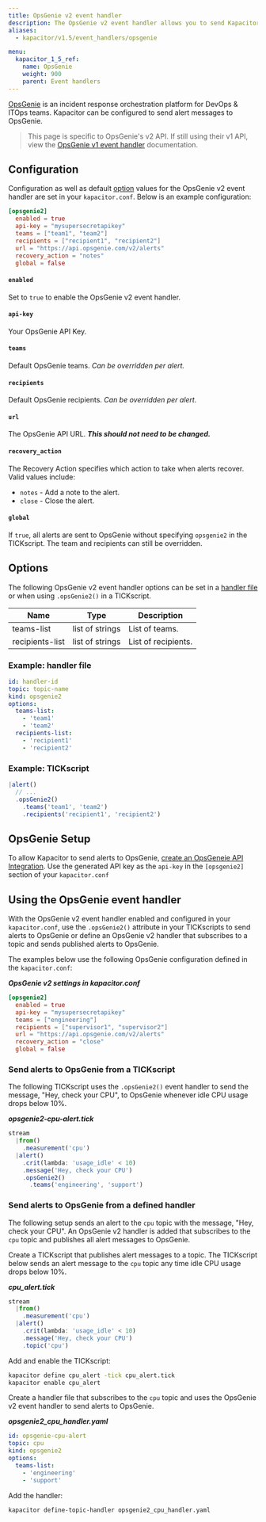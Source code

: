 ```yaml
---
title: OpsGenie v2 event handler
description: The OpsGenie v2 event handler allows you to send Kapacitor alerts to OpsGenie. This page includes configuration options and usage examples.
aliases:
  - kapacitor/v1.5/event_handlers/opsgenie

menu:
  kapacitor_1_5_ref:
    name: OpsGenie
    weight: 900
    parent: Event handlers
---
```


[OpsGenie](https://www.opsgenie.com/) is an incident response orchestration
platform for DevOps & ITOps teams.
Kapacitor can be configured to send alert messages to OpsGenie.

> This page is specific to OpsGenie's v2 API. If still using their v1 API, view
> the [OpsGenie v1 event handler](/kapacitor/v1.5/event_handlers/opsgenie/v1/) documentation.

## Configuration
Configuration as well as default [option](#options) values for the OpsGenie v2
event handler are set in your `kapacitor.conf`.
Below is an example configuration:

```toml
[opsgenie2]
  enabled = true
  api-key = "mysupersecretapikey"
  teams = ["team1", "team2"]
  recipients = ["recipient1", "recipient2"]
  url = "https://api.opsgenie.com/v2/alerts"
  recovery_action = "notes"
  global = false
```

#### `enabled`
Set to `true` to enable the OpsGenie v2 event handler.

#### `api-key`
Your OpsGenie API Key.

#### `teams`
Default OpsGenie teams. _Can be overridden per alert._

#### `recipients`
Default OpsGenie recipients. _Can be overridden per alert._

#### `url`
The OpsGenie API URL. _**This should not need to be changed.**_

#### `recovery_action`
The Recovery Action specifies which action to take when alerts recover.
Valid values include:
  * `notes` - Add a note to the alert.
  * `close` - Close the alert.

#### `global`
If `true`, all alerts are sent to OpsGenie without specifying `opsgenie2` in the TICKscript.
The team and recipients can still be overridden.

## Options
The following OpsGenie v2 event handler options can be set in a
[handler file](/kapacitor/v1.5/event_handlers/#handler-file) or when using
`.opsGenie2()` in a TICKscript.

| Name            | Type            | Description         |
| ----            | ----            | -----------         |
| teams-list      | list of strings | List of teams.      |
| recipients-list | list of strings | List of recipients. |

### Example: handler file
```yaml
id: handler-id
topic: topic-name
kind: opsgenie2
options:
  teams-list:
    - 'team1'
    - 'team2'
  recipients-list:
    - 'recipient1'
    - 'recipient2'
```

### Example: TICKscript
```js
|alert()
  // ...
  .opsGenie2()
    .teams('team1', 'team2')
    .recipients('recipient1', 'recipient2')
```

## OpsGenie Setup
To allow Kapacitor to send alerts to OpsGenie,
[create an OpsGeneie API Integration](https://docs.opsgenie.com/docs/api-integration#section-using-api-integration).
Use the generated API key as the `api-key` in the `[opsgenie2]` section of your
`kapacitor.conf`

## Using the OpsGenie event handler
With the OpsGenie v2 event handler enabled and configured in your
`kapacitor.conf`, use the `.opsGenie2()` attribute in your TICKscripts to send
alerts to OpsGenie or define an OpsGenie v2 handler that subscribes to a topic
and sends published alerts to OpsGenie.

The examples below use the following OpsGenie configuration defined in the `kapacitor.conf`:

_**OpsGenie v2 settings in kapacitor.conf**_  
```toml
[opsgenie2]
  enabled = true
  api-key = "mysupersecretapikey"
  teams = ["engineering"]
  recipients = ["supervisor1", "supervisor2"]
  url = "https://api.opsgenie.com/v2/alerts"
  recovery_action = "close"
  global = false
```

### Send alerts to OpsGenie from a TICKscript

The following TICKscript uses the `.opsGenie2()` event handler to send the
message, "Hey, check your CPU", to OpsGenie whenever idle CPU usage drops below 10%.

_**opsgenie2-cpu-alert.tick**_  
```js
stream
  |from()
    .measurement('cpu')
  |alert()
    .crit(lambda: 'usage_idle' < 10)
    .message('Hey, check your CPU')
    .opsGenie2()
      .teams('engineering', 'support')
```

### Send alerts to OpsGenie from a defined handler

The following setup sends an alert to the `cpu` topic with the message, "Hey,
check your CPU". An OpsGenie v2 handler is added that subscribes to the `cpu`
topic and publishes all alert messages to OpsGenie.

Create a TICKscript that publishes alert messages to a topic.
The TICKscript below sends an alert message to the `cpu` topic any time idle
CPU usage drops below 10%.

_**cpu\_alert.tick**_
```js
stream
  |from()
    .measurement('cpu')
  |alert()
    .crit(lambda: 'usage_idle' < 10)
    .message('Hey, check your CPU')
    .topic('cpu')
```

Add and enable the TICKscript:

```bash
kapacitor define cpu_alert -tick cpu_alert.tick
kapacitor enable cpu_alert
```

Create a handler file that subscribes to the `cpu` topic and uses the OpsGenie v2
event handler to send alerts to OpsGenie.

_**opsgenie2\_cpu\_handler.yaml**_
```yaml
id: opsgenie-cpu-alert
topic: cpu
kind: opsgenie2
options:
  teams-list:
    - 'engineering'
    - 'support'
```

Add the handler:

```bash
kapacitor define-topic-handler opsgenie2_cpu_handler.yaml
```
